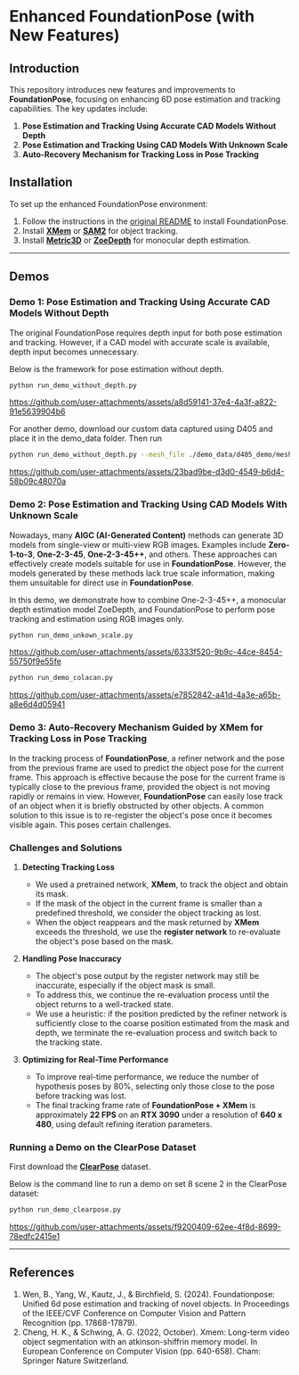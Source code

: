 # Enhanced FoundationPose (with New Features)

## Introduction

This repository introduces new features and improvements to **FoundationPose**, focusing on enhancing 6D pose estimation and tracking capabilities. The key updates include:

1. **Pose Estimation and Tracking Using Accurate CAD Models Without Depth**
2. **Pose Estimation and Tracking Using CAD Models With Unknown Scale**
3. **Auto-Recovery Mechanism for Tracking Loss in Pose Tracking**


## Installation

To set up the enhanced FoundationPose environment:

1. Follow the instructions in the [original README](./readme_original.md) to install FoundationPose.
2. Install **[XMem](https://github.com/hkchengrex/XMem)** or **[SAM2](https://github.com/Gy920/segment-anything-2-real-time.git)** for object tracking.
3. Install **[Metric3D](https://github.com/YvanYin/Metric3D)** or **[ZoeDepth](https://github.com/isl-org/ZoeDepth)** for monocular depth estimation.

---

## Demos

### Demo 1: Pose Estimation and Tracking Using Accurate CAD Models Without Depth

The original FoundationPose requires depth input for both pose estimation and tracking. However, if a CAD model with accurate scale is available, depth input becomes unnecessary.

Below is the framework for pose estimation without depth.

```bash
python run_demo_without_depth.py
```

https://github.com/user-attachments/assets/a8d59141-37e4-4a3f-a822-91e5639904b6

For another demo, download our custom data captured using D405 and place it in the demo_data folder. Then run
```bash
python run_demo_without_depth.py --mesh_file ./demo_data/d405_demo/mesh/model.obj --test_scene_dir ./demo_data/d405_demo/

```


https://github.com/user-attachments/assets/23bad9be-d3d0-4549-b6d4-58b09c48070a


### Demo 2: Pose Estimation and Tracking Using CAD Models With Unknown Scale

Nowadays, many **AIGC (AI-Generated Content)** methods can generate 3D models from single-view or multi-view RGB images. Examples include **Zero-1-to-3**, **One-2-3-45**, **One-2-3-45++**, and others. These approaches can effectively create models suitable for use in **FoundationPose**. However, the models generated by these methods lack true scale information, making them unsuitable for direct use in **FoundationPose**.

In this demo, we demonstrate how to combine One-2-3-45++, a monocular depth estimation model ZoeDepth, and FoundationPose to perform pose tracking and estimation using RGB images only. 


```bash
python run_demo_unkown_scale.py
```


https://github.com/user-attachments/assets/6333f520-9b9c-44ce-8454-55750f9e55fe



```bash
python run_demo_colacan.py
```


https://github.com/user-attachments/assets/e7852842-a41d-4a3e-a65b-a8e6d4d05941


### Demo 3: Auto-Recovery Mechanism Guided by XMem for Tracking Loss in Pose Tracking

In the tracking process of **FoundationPose**, a refiner network and the pose from the previous frame are used to predict the object pose for the current frame. This approach is effective because the pose for the current frame is typically close to the previous frame, provided the object is not moving rapidly or remains in view. However, **FoundationPose** can easily lose track of an object when it is briefly obstructed by other objects. A common solution to this issue is to re-register the object's pose once it becomes visible again. This poses certain challenges.

### Challenges and Solutions

1. **Detecting Tracking Loss**
   - We used a pretrained network, **XMem**, to track the object and obtain its mask. 
   - If the mask of the object in the current frame is smaller than a predefined threshold, we consider the object tracking as lost. 
   - When the object reappears and the mask returned by **XMem** exceeds the threshold, we use the **register network** to re-evaluate the object's pose based on the mask.

2. **Handling Pose Inaccuracy**
   - The object's pose output by the register network may still be inaccurate, especially if the object mask is small. 
   - To address this, we continue the re-evaluation process until the object returns to a well-tracked state. 
   - We use a heuristic: if the position predicted by the refiner network is sufficiently close to the coarse position estimated from the mask and depth, we terminate the re-evaluation process and switch back to the tracking state.

3. **Optimizing for Real-Time Performance**
   - To improve real-time performance, we reduce the number of hypothesis poses by 80%, selecting only those close to the pose before tracking was lost.
   - The final tracking frame rate of **FoundationPose + XMem** is approximately **22 FPS** on an **RTX 3090** under a resolution of **640 x 480**, using default refining iteration parameters.

### Running a Demo on the ClearPose Dataset
First download the **[ClearPose](https://github.com/opipari/ClearPose)** dataset.
 
Below is the command line to run a demo on set 8 scene 2 in the ClearPose dataset:
```bash
python run_demo_clearpose.py
```




https://github.com/user-attachments/assets/f9200409-62ee-4f8d-8699-78edfc2415e1





---

## References
1. Wen, B., Yang, W., Kautz, J., & Birchfield, S. (2024). Foundationpose: Unified 6d pose estimation and tracking of novel objects. In Proceedings of the IEEE/CVF Conference on Computer Vision and Pattern Recognition (pp. 17868-17879).
2. Cheng, H. K., & Schwing, A. G. (2022, October). Xmem: Long-term video object segmentation with an atkinson-shiffrin memory model. In European Conference on Computer Vision (pp. 640-658). Cham: Springer Nature Switzerland.
   
